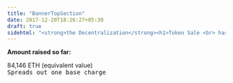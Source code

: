 ```yaml
---
title: "BannerTopSection"
date: 2017-12-20T18:26:27+05:30
draft: true
sidehtml: "<strong>the Decentralization</strong><h1>Token Sale <br> has already<br> concluded</h1> <samp>MultiChain organizations</samp> <div class=\"banner-right-buttons\"> <a class=\"btn-1\" href=\"javascript:;\">Start Exploring</a> <a href=\"javascript:;\"><span class=\"glyphicon glyphicon-play\"></span> watch our video</a></div>"
---
```


<strong>Amount raised so far:</strong>
<div class="amount-raised-inner col-xs-12"> 84,146 ETH <span>(equivalent value)</span> </div>
<samp>Spreads out one base charge</samp>


